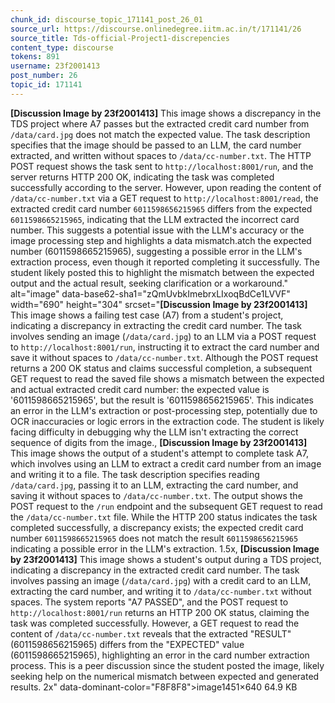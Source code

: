```yaml
---
chunk_id: discourse_topic_171141_post_26_01
source_url: https://discourse.onlinedegree.iitm.ac.in/t/171141/26
source_title: Tds-official-Project1-discrepencies
content_type: discourse
tokens: 891
username: 23f2001413
post_number: 26
topic_id: 171141
---
```


**[Discussion Image by 23f2001413]** This image shows a discrepancy in the TDS project where A7 passes but the extracted credit card number from `/data/card.jpg` does not match the expected value. The task description specifies that the image should be passed to an LLM, the card number extracted, and written without spaces to `/data/cc-number.txt`. The HTTP POST request shows the task sent to `http://localhost:8001/run`, and the server returns HTTP 200 OK, indicating the task was completed successfully according to the server. However, upon reading the content of `/data/cc-number.txt` via a GET request to `http://localhost:8001/read`, the extracted credit card number `6011598656215965` differs from the expected `6011598665215965`, indicating that the LLM extracted the incorrect card number. This suggests a potential issue with the LLM's accuracy or the image processing step and highlights a data mismatch.atch the expected number (6011598665215965), suggesting a possible error in the LLM's extraction process, even though it reported completing it successfully. The student likely posted this to highlight the mismatch between the expected output and the actual result, seeking clarification or a workaround." alt="image" data-base62-sha1="zQmUvbkImebrxLIxoqBdCe1LVVF" width="690" height="304" srcset="**[Discussion Image by 23f2001413]** This image shows a failing test case (A7) from a student's project, indicating a discrepancy in extracting the credit card number. The task involves sending an image (`/data/card.jpg`) to an LLM via a POST request to `http://localhost:8001/run`, instructing it to extract the card number and save it without spaces to `/data/cc-number.txt`. Although the POST request returns a 200 OK status and claims successful completion, a subsequent GET request to read the saved file shows a mismatch between the expected and actual extracted credit card number: the expected value is '6011598665215965', but the result is '6011598656215965'. This indicates an error in the LLM's extraction or post-processing step, potentially due to OCR inaccuracies or logic errors in the extraction code. The student is likely facing difficulty in debugging why the LLM isn't extracting the correct sequence of digits from the image., **[Discussion Image by 23f2001413]** This image shows the output of a student's attempt to complete task A7, which involves using an LLM to extract a credit card number from an image and writing it to a file. The task description specifies reading `/data/card.jpg`, passing it to an LLM, extracting the card number, and saving it without spaces to `/data/cc-number.txt`. The output shows the POST request to the `/run` endpoint and the subsequent GET request to read the `/data/cc-number.txt` file. While the HTTP 200 status indicates the task completed successfully, a discrepancy exists; the expected credit card number `6011598665215965` does not match the result `6011598656215965` indicating a possible error in the LLM's extraction. 1.5x, **[Discussion Image by 23f2001413]** This image shows a student's output during a TDS project, indicating a discrepancy in the extracted credit card number. The task involves passing an image (`/data/card.jpg`) with a credit card to an LLM, extracting the card number, and writing it to `/data/cc-number.txt` without spaces. The system reports "A7 PASSED", and the POST request to `http://localhost:8001/run` returns an HTTP 200 OK status, claiming the task was completed successfully. However, a GET request to read the content of `/data/cc-number.txt` reveals that the extracted "RESULT" (6011598656215965) differs from the "EXPECTED" value (6011598665215965), highlighting an error in the card number extraction process. This is a peer discussion since the student posted the image, likely seeking help on the numerical mismatch between expected and generated results. 2x" data-dominant-color="F8F8F8">image1451×640 64.9 KB
